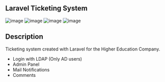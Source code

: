 

## Laravel Ticketing System
![image](https://user-images.githubusercontent.com/48497063/89775551-f75ffc80-daff-11ea-8985-7bf02f4eac35.png)
![image](https://user-images.githubusercontent.com/48497063/89775837-8705ab00-db00-11ea-8b61-9112a9aa779d.png)
![image](https://user-images.githubusercontent.com/48497063/89776328-90dbde00-db01-11ea-9cd1-1018d6c0e0ca.png)
![image](https://user-images.githubusercontent.com/48497063/89776395-ba950500-db01-11ea-8d85-b8c434eed594.png)



## Description

Ticketing system created with Laravel for the Higher Education Company.
- Login with LDAP (Only AD users)
- Admin Panel
- Mail Notifications
- Comments



